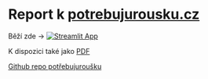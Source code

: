 # Report k [potrebujurousku.cz](https://potrebujurousku.cz)


Běží zde -> [![Streamlit App](https://static.streamlit.io/badges/streamlit_badge_black_white.svg)](https://share.streamlit.io/tomas-dostal/potrebujurousku_streamlit/main/report.py)


K dispozici také jako [PDF](https://github.com/tomas-dostal/potrebujurousku_streamlit/blob/main/potrebujurousku_report.pdf)


[Github repo potřebujuroušku](https://github.com/tomas-dostal/potrebujurousku)
